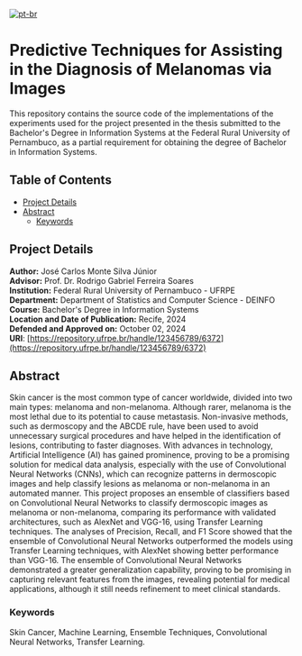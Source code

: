 [![pt-br](https://img.shields.io/badge/lang-pt--br-green.svg)](https://github.com/jmontejr/tecnicas-preditivas-para-auxilio-no-diagnostico-de-melanomas-via-images/blob/main/README.md)

# Predictive Techniques for Assisting in the Diagnosis of Melanomas via Images

This repository contains the source code of the implementations of the experiments used for the project presented in the thesis submitted to the Bachelor's Degree in Information Systems at the Federal Rural University of Pernambuco, as a partial requirement for obtaining the degree of Bachelor in Information Systems.

## Table of Contents

- [Project Details](#project-details)
- [Abstract](#abstract)
  - [Keywords](#keywords)

## Project Details

**Author:** José Carlos Monte Silva Júnior  
**Advisor:** Prof. Dr. Rodrigo Gabriel Ferreira Soares  
**Institution:** Federal Rural University of Pernambuco - UFRPE  
**Department:** Department of Statistics and Computer Science - DEINFO  
**Course:** Bachelor's Degree in Information Systems  
**Location and Date of Publication:** Recife, 2024  
**Defended and Approved on:** October 02, 2024  
**URI**: [https://repository.ufrpe.br/handle/123456789/6372](https://repository.ufrpe.br/handle/123456789/6372)

## Abstract

Skin cancer is the most common type of cancer worldwide, divided into two main types: melanoma and non-melanoma. Although rarer, melanoma is the most lethal due to its potential to cause metastasis. Non-invasive methods, such as dermoscopy and the ABCDE rule, have been used to avoid unnecessary surgical procedures and have helped in the identification of lesions, contributing to faster diagnoses. With advances in technology, Artificial Intelligence (AI) has gained prominence, proving to be a promising solution for medical data analysis, especially with the use of Convolutional Neural Networks (CNNs), which can recognize patterns in dermoscopic images and help classify lesions as melanoma or non-melanoma in an automated manner. This project proposes an ensemble of classifiers based on Convolutional Neural Networks to classify dermoscopic images as melanoma or non-melanoma, comparing its performance with validated architectures, such as AlexNet and VGG-16, using Transfer Learning techniques. The analyses of Precision, Recall, and F1 Score showed that the ensemble of Convolutional Neural Networks outperformed the models using Transfer Learning techniques, with AlexNet showing better performance than VGG-16. The ensemble of Convolutional Neural Networks demonstrated a greater generalization capability, proving to be promising in capturing relevant features from the images, revealing potential for medical applications, although it still needs refinement to meet clinical standards.

### Keywords

Skin Cancer, Machine Learning, Ensemble Techniques, Convolutional Neural Networks, Transfer Learning.
